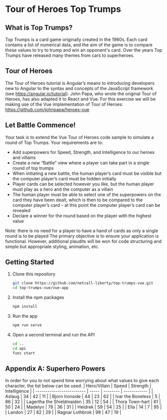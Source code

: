 # Tour of Heroes Top Trumps

## What is Top Trumps?

Top Trumps is a card game originally created in the 1960s. Each card contains a list of numerical data, and the aim of the game is to compare these values to try to trump and win an opponent's card. Over the years Top Trumps have released many themes from cars to superheroes.

## Tour of Heroes

The Tour of Heroes tutorial is Angular’s means to introducing developers new to Angular to the syntax and concepts of the JavaScript framework (see https://angular.io/tutorial). John Papa, who wrote the original Tour of Heroes, has also adapted it to React and Vue. For this exercise we will be making use of the Vue implementation of Tour of Heroes: https://github.com/johnpapa/heroes-vue

## Let Battle Commence!

Your task is to extend the Vue Tour of Heroes code sample to simulate a round of Top Trumps.
Your requirements are to:
-	Add superpowers for Speed, Strength, and Intelligence to our heroes and villains
-	Create a new “Battle” view where a player can take part in a single round of top trumps
-	When initiating a new battle, the human player’s card must be visible but the computer player’s card must be hidden initially
-	Player cards can be selected however you like, but the human player must play as a hero and the computer as a villain
-	The human player must be able to select one of the superpowers on the card they have been dealt, which is then to be compared to the computer player’s card – at this point the computer player’s card can be revealed
-	Declare a winner for the round based on the player with the highest value

Note: there is no need for a player to have a hand of cards as only a single round is to be played
The primary objective is to ensure your application is functional. However, additional plaudits will be won for code structuring and simple but appropriate styling, animation, etc.


## Getting Started

1. Clone this repository

   ```bash
   git clone https://github.com/netcall-liberty/top-trumps-vue.git
   cd top-trumps-vue/vue-app
   ```

1. Install the npm packages

   ```bash
   npm install
   ```

1. Run the app

   ```bash
   npm run serve
   ```

1. Open a second terminal and run the API

   ```bash
   cd ..
   cd api
   func start
   ```

## Appendix A: Superhero Powers
In order for you to not spend time worrying about what values to give each character, the list below can be used.
| Hero/Villain              | Speed | Strength | Intelligence |
| ------------------------- | ----- | -------- | ------------ |
| Aslaug                    | 34    | 42       | 11           |
| Bjorn Ironside            | 44    | 23       | 62           |
| Ivar the Boneless         | 5     | 86       | 32           |
| Lagertha the Shieldmaiden | 35    | 12       | 54           |
| Thora Town-hart           | 61    | 50       | 24           |
| Madelyn                   | 78    | 36       | 31           |
| Heidrek                   | 59    | 54       | 25           |
| Ella                      | 14    | 7        | 95           |
| Landon                    | 27    | 82       | 29           |
| Ragnar Lothbrok           | 98    | 47       | 19           |

